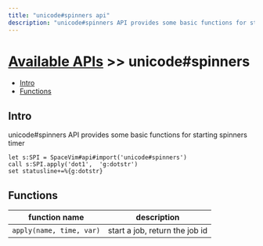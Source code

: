 ```yaml
---
title: "unicode#spinners api"
description: "unicode#spinners API provides some basic functions for starting spinners timer"
---
```


# [Available APIs](../../) >> unicode#spinners

<!-- vim-markdown-toc GFM -->

- [Intro](#intro)
- [Functions](#functions)

<!-- vim-markdown-toc -->

## Intro

unicode#spinners API provides some basic functions for starting spinners timer

```vim
let s:SPI = SpaceVim#api#import('unicode#spinners')
call s:SPI.apply('dot1',  'g:dotstr')
set statusline+=%{g:dotstr}
```

## Functions

| function name            | description                    |
| ------------------------ | ------------------------------ |
| `apply(name, time, var)` | start a job, return the job id |
